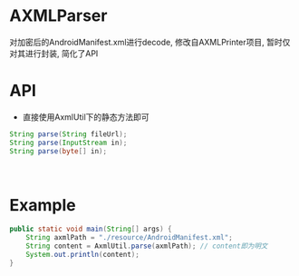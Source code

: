# AXMLParser
对加密后的AndroidManifest.xml进行decode, 修改自AXMLPrinter项目, 暂时仅对其进行封装, 简化了API
<br>

# API
* 直接使用AxmlUtil下的静态方法即可
```java
String parse(String fileUrl);
String parse(InputStream in);
String parse(byte[] in);
```
<br>

# Example
```java
public static void main(String[] args) {
    String axmlPath = "./resource/AndroidManifest.xml";
    String content = AxmlUtil.parse(axmlPath); // content即为明文
    System.out.println(content);
}
```
<br>
